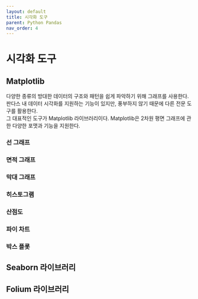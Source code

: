 ```yaml
---
layout: default
title: 시각화 도구
parent: Python Pandas
nav_order: 4
---
```


# 시각화 도구

## Matplotlib

다양한 종류의 방대한 데이터의 구조와 패턴을 쉽게 파악하기 위해 그래프를 사용한다. 판다스 내 데이터 시각화를 지원하는 기능이 있지만, 풍부하지 않기 때문에 다른 전문 도구를 활용한다.<br>
그 대표적인 도구가 Matplotlib 라이브러리이다. Matplotlib은 2차원 평면 그래프에 관한 다양한 포맷과 기능을 지원한다.

### 선 그래프

### 면적 그래프

### 막대 그래프

### 히스토그램

### 산점도

### 파이 차트

### 박스 플롯

## Seaborn 라이브러리

## Folium 라이브러리
